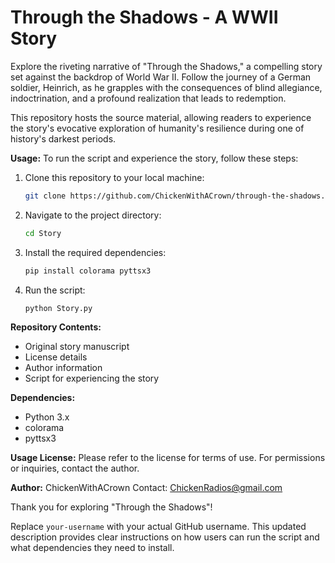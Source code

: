 # Through the Shadows - A WWII Story

Explore the riveting narrative of "Through the Shadows," a compelling story set against the backdrop of World War II. Follow the journey of a German soldier, Heinrich, as he grapples with the consequences of blind allegiance, indoctrination, and a profound realization that leads to redemption.

This repository hosts the source material, allowing readers to experience the story's evocative exploration of humanity's resilience during one of history's darkest periods.

**Usage:**
To run the script and experience the story, follow these steps:

1. Clone this repository to your local machine:
   ```bash
   git clone https://github.com/ChickenWithACrown/through-the-shadows.git
   ```

2. Navigate to the project directory:
   ```bash
   cd Story
   ```

3. Install the required dependencies:
   ```bash
   pip install colorama pyttsx3
   ```

4. Run the script:
   ```bash
   python Story.py
   ```

**Repository Contents:**
- Original story manuscript
- License details
- Author information
- Script for experiencing the story

**Dependencies:**
- Python 3.x
- colorama
- pyttsx3

**Usage License:**
Please refer to the license for terms of use. For permissions or inquiries, contact the author.

**Author:**
ChickenWithACrown
Contact: ChickenRadios@gmail.com

Thank you for exploring "Through the Shadows"!


Replace `your-username` with your actual GitHub username. This updated description provides clear instructions on how users can run the script and what dependencies they need to install.
